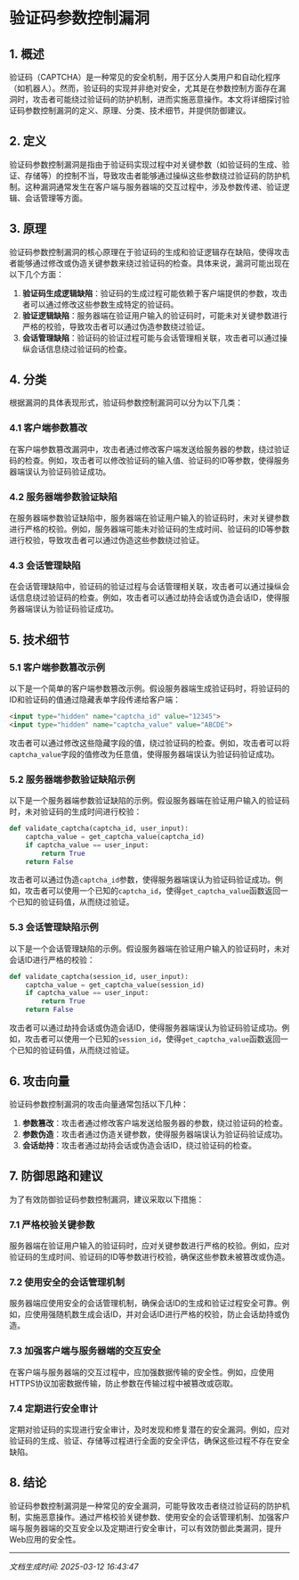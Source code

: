 # 验证码参数控制漏洞

## 1. 概述

验证码（CAPTCHA）是一种常见的安全机制，用于区分人类用户和自动化程序（如机器人）。然而，验证码的实现并非绝对安全，尤其是在参数控制方面存在漏洞时，攻击者可能绕过验证码的防护机制，进而实施恶意操作。本文将详细探讨验证码参数控制漏洞的定义、原理、分类、技术细节，并提供防御建议。

## 2. 定义

验证码参数控制漏洞是指由于验证码实现过程中对关键参数（如验证码的生成、验证、存储等）的控制不当，导致攻击者能够通过操纵这些参数绕过验证码的防护机制。这种漏洞通常发生在客户端与服务器端的交互过程中，涉及参数传递、验证逻辑、会话管理等方面。

## 3. 原理

验证码参数控制漏洞的核心原理在于验证码的生成和验证逻辑存在缺陷，使得攻击者能够通过修改或伪造关键参数来绕过验证码的检查。具体来说，漏洞可能出现在以下几个方面：

1. **验证码生成逻辑缺陷**：验证码的生成过程可能依赖于客户端提供的参数，攻击者可以通过修改这些参数生成特定的验证码。
2. **验证逻辑缺陷**：服务器端在验证用户输入的验证码时，可能未对关键参数进行严格的校验，导致攻击者可以通过伪造参数绕过验证。
3. **会话管理缺陷**：验证码的验证过程可能与会话管理相关联，攻击者可以通过操纵会话信息绕过验证码的检查。

## 4. 分类

根据漏洞的具体表现形式，验证码参数控制漏洞可以分为以下几类：

### 4.1 客户端参数篡改

在客户端参数篡改漏洞中，攻击者通过修改客户端发送给服务器的参数，绕过验证码的检查。例如，攻击者可以修改验证码的输入值、验证码的ID等参数，使得服务器端误认为验证码验证成功。

### 4.2 服务器端参数验证缺陷

在服务器端参数验证缺陷中，服务器端在验证用户输入的验证码时，未对关键参数进行严格的校验。例如，服务器端可能未对验证码的生成时间、验证码的ID等参数进行校验，导致攻击者可以通过伪造这些参数绕过验证。

### 4.3 会话管理缺陷

在会话管理缺陷中，验证码的验证过程与会话管理相关联，攻击者可以通过操纵会话信息绕过验证码的检查。例如，攻击者可以通过劫持会话或伪造会话ID，使得服务器端误认为验证码验证成功。

## 5. 技术细节

### 5.1 客户端参数篡改示例

以下是一个简单的客户端参数篡改示例。假设服务器端生成验证码时，将验证码的ID和验证码的值通过隐藏表单字段传递给客户端：

```html
<input type="hidden" name="captcha_id" value="12345">
<input type="hidden" name="captcha_value" value="ABCDE">
```

攻击者可以通过修改这些隐藏字段的值，绕过验证码的检查。例如，攻击者可以将`captcha_value`字段的值修改为任意值，使得服务器端误认为验证码验证成功。

### 5.2 服务器端参数验证缺陷示例

以下是一个服务器端参数验证缺陷的示例。假设服务器端在验证用户输入的验证码时，未对验证码的生成时间进行校验：

```python
def validate_captcha(captcha_id, user_input):
    captcha_value = get_captcha_value(captcha_id)
    if captcha_value == user_input:
        return True
    return False
```

攻击者可以通过伪造`captcha_id`参数，使得服务器端误认为验证码验证成功。例如，攻击者可以使用一个已知的`captcha_id`，使得`get_captcha_value`函数返回一个已知的验证码值，从而绕过验证。

### 5.3 会话管理缺陷示例

以下是一个会话管理缺陷的示例。假设服务器端在验证用户输入的验证码时，未对会话ID进行严格的校验：

```python
def validate_captcha(session_id, user_input):
    captcha_value = get_captcha_value(session_id)
    if captcha_value == user_input:
        return True
    return False
```

攻击者可以通过劫持会话或伪造会话ID，使得服务器端误认为验证码验证成功。例如，攻击者可以使用一个已知的`session_id`，使得`get_captcha_value`函数返回一个已知的验证码值，从而绕过验证。

## 6. 攻击向量

验证码参数控制漏洞的攻击向量通常包括以下几种：

1. **参数篡改**：攻击者通过修改客户端发送给服务器的参数，绕过验证码的检查。
2. **参数伪造**：攻击者通过伪造关键参数，使得服务器端误认为验证码验证成功。
3. **会话劫持**：攻击者通过劫持会话或伪造会话ID，绕过验证码的检查。

## 7. 防御思路和建议

为了有效防御验证码参数控制漏洞，建议采取以下措施：

### 7.1 严格校验关键参数

服务器端在验证用户输入的验证码时，应对关键参数进行严格的校验。例如，应对验证码的生成时间、验证码的ID等参数进行校验，确保这些参数未被篡改或伪造。

### 7.2 使用安全的会话管理机制

服务器端应使用安全的会话管理机制，确保会话ID的生成和验证过程安全可靠。例如，应使用强随机数生成会话ID，并对会话ID进行严格的校验，防止会话劫持或伪造。

### 7.3 加强客户端与服务器端的交互安全

在客户端与服务器端的交互过程中，应加强数据传输的安全性。例如，应使用HTTPS协议加密数据传输，防止参数在传输过程中被篡改或窃取。

### 7.4 定期进行安全审计

定期对验证码的实现进行安全审计，及时发现和修复潜在的安全漏洞。例如，应对验证码的生成、验证、存储等过程进行全面的安全评估，确保这些过程不存在安全缺陷。

## 8. 结论

验证码参数控制漏洞是一种常见的安全漏洞，可能导致攻击者绕过验证码的防护机制，实施恶意操作。通过严格校验关键参数、使用安全的会话管理机制、加强客户端与服务器端的交互安全以及定期进行安全审计，可以有效防御此类漏洞，提升Web应用的安全性。

---

*文档生成时间: 2025-03-12 16:43:47*
